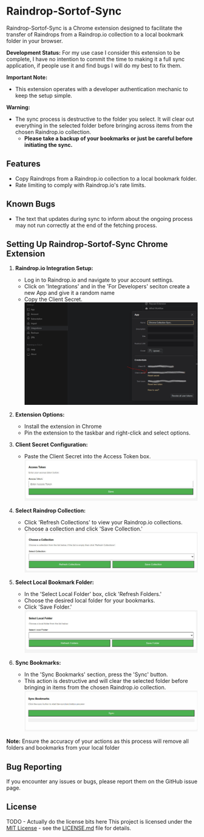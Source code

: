 # Raindrop-Sortof-Sync

Raindrop-Sortof-Sync is a Chrome extension designed to facilitate the transfer of Raindrops from a Raindrop.io collection to a local bookmark folder in your browser. 

**Development Status:** For my use case I consider this extension to be complete, I have no intention to commit the time to making it a full sync application, if people use it and find bugs I will do my best to fix them.

**Important Note:**
- This extension operates with a developer authentication mechanic to keep the setup simple.

**Warning:**
- The sync process is destructive to the folder you select. It will clear out everything in the selected folder before bringing across items from the chosen Raindrop.io collection.
  - **Please take a backup of your bookmarks or just be careful before initiating the sync.**

## Features

- Copy Raindrops from a Raindrop.io collection to a local bookmark folder.
- Rate limiting to comply with Raindrop.io's rate limits.

## Known Bugs

- The text that updates during sync to inform about the ongoing process may not run correctly at the end of the fetching process.

## Setting Up Raindrop-Sortof-Sync Chrome Extension

1. **Raindrop.io Integration Setup:**
   - Log in to Raindrop.io and navigate to your account settings.
   - Click on 'Integrations' and in the 'For Developers' seciton create a new App and give it a random name
   - Copy the Client Secret.
     ![App screen in Raindrop.io](img/raindrop_secret.jpg)

2. **Extension Options:**
   - Install the extension in Chrome
   - Pin the extension to the taskbar and right-click and select options.

3. **Client Secret Configuration:**
   - Paste the Client Secret into the Access Token box.
     ![Access Token Box](img/access_token.jpg)

4. **Select Raindrop Collection:**
   - Click 'Refresh Collections' to view your Raindrop.io collections.
   - Choose a collection and click 'Save Collection.'
     ![Collection Box](img/collection.jpg)

5. **Select Local Bookmark Folder:**
   - In the 'Select Local Folder' box, click 'Refresh Folders.'
   - Choose the desired local folder for your bookmarks.
   - Click 'Save Folder.'
     ![Select Folder Box](img/folder.jpg)

6. **Sync Bookmarks:**
   - In the 'Sync Bookmarks' section, press the 'Sync' button.
   - This action is destructive and will clear the selected folder before bringing in items from the chosen Raindrop.io collection.
     ![Sync Bookmarks Box](img/sync.jpg)

**Note:** Ensure the accuracy of your actions as this process will remove all folders and bookmarks from your local folder

## Bug Reporting

If you encounter any issues or bugs, please report them on the GitHub issue page.

## License
TODO - Actually do the license bits here
This project is licensed under the [MIT License](LICENSE.md) - see the [LICENSE.md](LICENSE.md) file for details.
